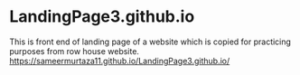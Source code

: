 # LandingPage3.github.io
This is front end of landing page of a website which is copied for practicing purposes from row house website.
https://sameermurtaza11.github.io/LandingPage3.github.io/
